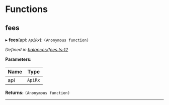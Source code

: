 

# Functions

<a id="fees"></a>

##  fees

▸ **fees**(api: *`ApiRx`*): `(Anonymous function)`

*Defined in [balances/fees.ts:12](https://github.com/polkadot-js/api/blob/a2f176d/packages/api-derive/src/balances/fees.ts#L12)*

**Parameters:**

| Name | Type |
| ------ | ------ |
| api | `ApiRx` |

**Returns:** `(Anonymous function)`

___

